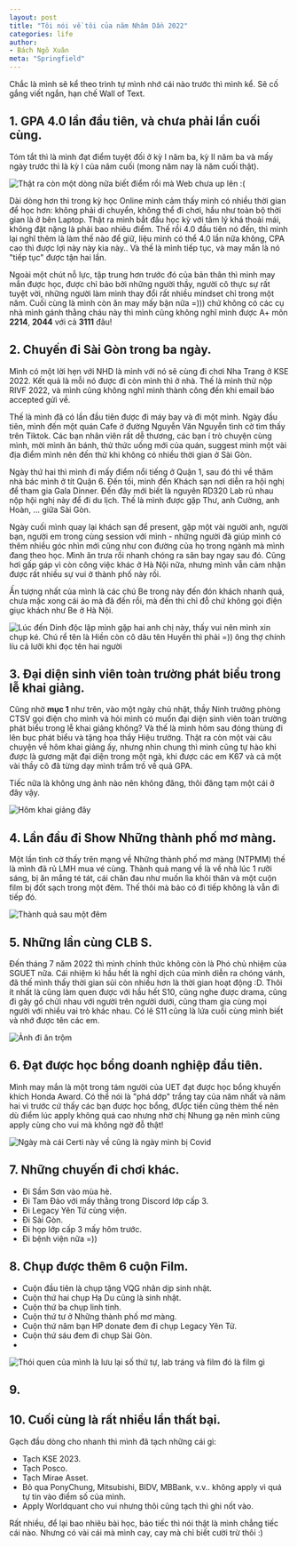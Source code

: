 ```yaml
---
layout: post
title: "Tôi nói về tôi của năm Nhâm Dần 2022"
categories: life
author:
- Bách Ngô Xuân
meta: "Springfield"
---
```


Chắc là mình sẽ kể theo trình tự mình nhớ cái nào trước thì mình kể. Sẽ cố gắng viết ngắn, hạn chế Wall of Text.

## 1. GPA 4.0 lần đầu tiên, và chưa phải lần cuối cùng.

Tóm tắt thì là mình đạt điểm tuyệt đối ở kỳ I năm ba, kỳ II năm ba và mấy ngày trước thì là kỳ I của năm cuối (mong năm nay là năm cuối thật). 

![Thật ra còn một dòng nữa biết điểm rồi mà Web chưa up lên :(](/assets/imageFor2023/bangdiem.jpg)

Dài dòng hơn thì trong kỳ học Online mình cảm thấy mình có nhiều thời gian để học hơn: không phải di chuyển, không thể đi chơi, hầu như toàn bộ thời gian là ở bên Laptop. Thật ra mình bắt đầu học kỳ với tâm lý khá thoải mái, không đặt nặng là phải bao nhiêu điểm. Thế rồi 4.0 đầu tiên nó đến, thì mình lại nghĩ thêm là làm thế nào để giữ, liệu mình có thể 4.0 lần nữa không, CPA cao thì được lợi này này kia này.. Và thế là mình tiếp tục, và may mắn là nó "tiếp tục" được tận hai lần.

Ngoài một chút nỗ lực, tập trung hơn trước đó của bản thân thì mình may mắn được học, được chỉ bảo bởi những người thầy, người cô thực sự rất tuyệt vời, những người làm mình thay đổi rất nhiều mindset chỉ trong một năm. Cuối cùng là mình còn ăn may mấy bận nữa =))) chứ không có các cụ nhà mình gánh thằng cháu này thì mình cũng không nghĩ mình được A+ môn **2214**, **2044** với cả **3111** đâu! 

## 2. Chuyến đi Sài Gòn trong ba ngày.

Mình có một lời hẹn với NHD là mình với nó sẽ cùng đi chơi Nha Trang ở KSE 2022. Kết quả là mỗi nó được đi còn mình thì ở nhà. Thế là mình thử nộp RIVF 2022, và mình cũng không nghĩ mình thành công đến khi email báo accepted gửi về.

Thế là mình đã có lần đầu tiên được đi máy bay và đi một mình. Ngày đầu tiên, mình đến một quán Cafe ở đường Nguyễn Văn Nguyễn tình cờ tìm thấy trên Tiktok. Các bạn nhân viên rất dễ thương, các bạn í trò chuyện cùng mình, mời mình ăn bánh, thử thức uống mới của quán, suggest mình một vài địa điểm mình nên đến thử khi không có nhiều thời gian ở Sài Gòn. 

Ngày thứ hai thì mình đi mấy điểm nổi tiếng ở Quận 1, sau đó thì về thăm nhà bác mình ở tít Quận 6. Đến tối, mình đến Khách sạn nơi diễn ra hội nghị để tham gia Gala Dinner. Đến đây mới biết là nguyên RD320 Lab rủ nhau nộp hội nghị này để đi du lịch. Thế là mình được gặp Thư, anh Cường, anh Hoàn, ... giữa Sài Gòn.

Ngày cuối mình quay lại khách sạn để present, gặp một vài người anh, người bạn, người em trong cùng session với mình - những người đã giúp mình có thêm nhiều góc nhìn mới cũng như con đường của họ trong ngành mà mình đang theo học. Mình ăn trưa rồi nhanh chóng ra sân bay ngay sau đó. Cũng hơi gấp gáp vì còn công việc khác ở Hà Nội nữa, nhưng mình vẫn cảm nhận được rất nhiều sự vui ở thành phố này rồi.

Ấn tượng nhất của mình là các chú Be trong này đến đón khách nhanh quá, chưa mặc xong cái áo mà đã đến rồi, mà đến thì chỉ đỗ chứ không gọi điện giục khách như Be ở Hà Nội.

![Lúc đến Dinh độc lập mình gặp hai anh chị này, thấy vui nên mình xin chụp ké. Chú rể tên là Hiền còn cô dâu tên Huyền thì phải =)) ông thợ chính líu cả lưỡi khi đọc tên hai người](/assets/imageFor2023/saigon.jpg)

## 3. Đại diện sinh viên toàn trường phát biểu trong lễ khai giảng.

Cũng nhờ **mục 1** như trên, vào một ngày chủ nhật, thầy Ninh trưởng phòng CTSV gọi điện cho mình và hỏi mình có muốn đại diện sinh viên toàn trường phát biểu trong lễ khai giảng không? Và thế là mình hôm sau đóng thùng đi lên bục phát biểu và tặng hoa thầy Hiệu trưởng. Thật ra còn một vài câu chuyện về hôm khai giảng ấy, nhưng nhìn chung thì mình cũng tự hào khi được là gương mặt đại diện trong một ngà, khi được các em K67 và cả một vài thầy cô đã từng dạy mình trầm trồ về quả GPA.

Tiếc nữa là không ưng ảnh nào nên không đăng, thôi đăng tạm một cái ở đây vậy.

![Hôm khai giảng đây](/assets/imageFor2023/khaigiang.jpg)

## 4. Lần đầu đi Show Những thành phố mơ màng.

Một lần tình cờ thấy trên mạng về Những thành phố mơ màng (NTPMM) thế là mình đã rủ LMH mua vé cùng. Thành quả mang về là về nhà lúc 1 rưỡi sáng, bị ăn mắng té tát, cái chân đau như muốn lìa khỏi thân và một cuộn film bị đốt sạch trong một đêm. Thế thôi mà bảo có đi tiếp không là vẫn đi tiếp đó.

![Thành quả sau một đêm](/assets/imageFor2023/NTPMM.jpg)

## 5. Những lần cùng CLB S.

Đến tháng 7 năm 2022 thì mình chính thức không còn là Phó chủ nhiệm của SGUET nữa. Cái nhiệm kì hầu hết là nghỉ dịch của mình diễn ra chóng vánh, đã thế mình thấy thời gian sủi còn nhiều hơn là thời gian hoạt động :D. Thôi ít nhất là cũng làm quen được với hầu hết S10, cũng nghe được drama, cũng đi gây gổ chửi nhau với người trên người dưới, cũng tham gia cùng mọi người với nhiều vai trò khác nhau. Có lẽ S11 cũng là lứa cuối cùng mình biết và nhớ được tên các em.

![Ảnh đi ăn trộm](/assets/imageFor2023/NTPMM.jpg)

## 6. Đạt được học bổng doanh nghiệp đầu tiên.

Mình may mắn là một trong tám người của UET đạt được học bổng khuyến khích Honda Award. Có thể nói là "phá dớp" trắng tay của năm nhất và năm hai vì trước cứ thấy các bạn được học bổng, đƯợc tiền cũng thèm thế nên dù điểm lúc apply không quá cao nhưng nhờ chị Nhung gạ nên mình cũng apply cùng cho vui mà không ngờ đỗ thật! 

![Ngày mà cái Certi này về cũng là ngày mình bị Covid](/assets/imageFor2023/honda.jpg)

## 7. Những chuyến đi chơi khác.

- Đi Sầm Sơn vào mùa hè.
- Đi Tam Đảo với mấy thằng trong Discord lớp cấp 3.
- Đi Legacy Yên Tử cùng viện.
- Đi Sài Gòn.
- Đi họp lớp cấp 3 mấy hôm trước.
- Đi bệnh viện nữa =))

## 8. Chụp được thêm 6 cuộn Film.
- Cuộn đầu tiên là chụp tặng VQG nhân dịp sinh nhật.
- Cuộn thứ hai chụp Hạ Du cũng là sinh nhật.
- Cuộn thứ ba chụp linh tinh.
- Cuộn thứ tư ở Những thành phố mơ màng.
- Cuộn thứ năm bạn HP donate đem đi chụp Legacy Yên Tử.
- Cuộn thứ sáu đem đi chụp Sài Gòn.
- 
![Thói quen của mình là lưu lại số thứ tự, lab tráng và film đó là film gì](/assets/imageFor2023/film.jpg)
## 9. 

## 10. Cuối cùng là rất nhiều lần thất bại.

Gạch đầu dòng cho nhanh thì mình đã tạch những cái gì:

- Tạch KSE 2023.
- Tạch Posco.
- Tạch Mirae Asset.
- Bỏ qua PonyChung, Mitsubishi, BIDV, MBBank, v.v.. không apply vì quá tự tin vào điểm số của mình.
- Apply Worldquant cho vui nhưng thôi cũng tạch thì ghi nốt vào.

Rất nhiều, để lại bao nhiêu bài học, bảo tiếc thì nói thật là mình chẳng tiếc cái nào. Nhưng có vài cái mà mình cay, cay mà chỉ biết cười trừ thôi :)